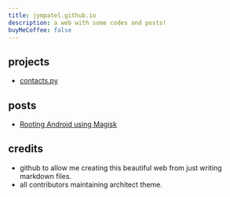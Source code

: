```yaml
---
title: jympatel.github.io
description: a web with some codes and posts!
buyMeCoffee: false
---
```


## projects
* [contacts.py](/projects/contacts.md)  

## posts  
* [Rooting Android using Magisk](/posts/22.07.22-rooting_android_phone/info.md)  

## credits
* github to allow me creating this beautiful web from just writing markdown files.  
* all contributors maintaining architect theme.  